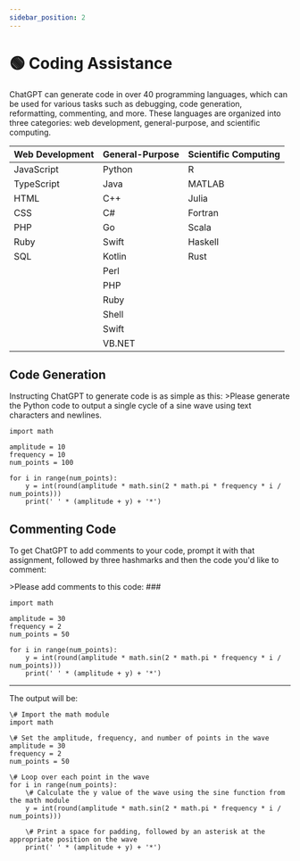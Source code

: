 ```yaml
---
sidebar_position: 2
---
```


# 🟢 Coding Assistance

ChatGPT can generate code in over 40 programming languages, which can be used for various tasks such as debugging, code generation, reformatting, commenting, and more. These languages are organized into three categories: web development, general-purpose, and scientific computing.

| Web Development | General-Purpose | Scientific Computing |
| --------------- | --------------- | -------------------- |
| JavaScript      | Python          | R                    |
| TypeScript      | Java            | MATLAB               |
| HTML            | C++             | Julia                |
| CSS             | C#              | Fortran              |
| PHP             | Go              | Scala                |
| Ruby            | Swift           | Haskell              |
| SQL             | Kotlin          | Rust                 |
|                 | Perl            |                      |
|                 | PHP             |                      |
|                 | Ruby            |                      |
|                 | Shell           |                      |
|                 | Swift           |                      |
|                 | VB.NET          |                      |

## Code Generation
Instructing ChatGPT to generate code is as simple as this:
\>Please generate the Python code to output a single cycle of a sine wave using text characters and newlines.
```
import math

amplitude = 10
frequency = 10
num_points = 100

for i in range(num_points):
    y = int(round(amplitude * math.sin(2 * math.pi * frequency * i / num_points)))
    print(' ' * (amplitude + y) + '*')
```

## Commenting Code
To get ChatGPT to add comments to your code, prompt it with that assignment, followed by three hashmarks and then the code you'd like to comment:

\>Please add comments to this code:
\#\#\#
```
import math

amplitude = 30
frequency = 2
num_points = 50

for i in range(num_points):
    y = int(round(amplitude * math.sin(2 * math.pi * frequency * i / num_points)))
    print(' ' * (amplitude + y) + '*')
```
---
The output will be:
```
\# Import the math module
import math

\# Set the amplitude, frequency, and number of points in the wave
amplitude = 30
frequency = 2
num_points = 50

\# Loop over each point in the wave
for i in range(num_points):
    \# Calculate the y value of the wave using the sine function from the math module
    y = int(round(amplitude * math.sin(2 * math.pi * frequency * i / num_points)))
    
    \# Print a space for padding, followed by an asterisk at the appropriate position on the wave
    print(' ' * (amplitude + y) + '*')
```
